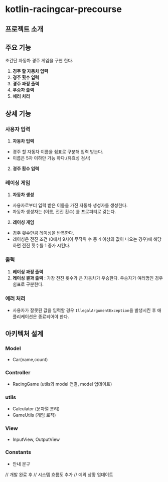 # kotlin-racingcar-precourse

## 프로젝트 소개

## 주요 기능

초간단 자동차 경주 게임을 구현 한다.

1. **경주 할 자동차 입력**
2. **경주 횟수 입력**
3. **경주 과정 출력**
4. **우승자 출력**
5. **에러 처리** 


## 상세 기능

### 사용자 입력

1. **자동차 입력**
- 경주 할 자동차 이름을 쉼표로 구분해 입력 받는다.
- 이름은 5자 이하만 가능 하다.(유효성 검사)
2. **경주 횟수 입력**

### 레이싱 게임 

1. **자동차 생성**
- 사용자로부터 입력 받은 이름을 가진 자동차 생성자를 생성한다. 
- 자동차 생성자는 (이름, 전진 횟수) 를 프로퍼티로 갖는다. 
2. **레이싱 게임**
- 경주 횟수만큼 레이싱을 반복한다.
- 레이싱은 전진 조건 (0에서 9사이 무작위 수 중 4 이상의 값이 나오는 경우)에 해당하면 전진 횟수를 1 증가 시킨다. 

### 출력 

1. **레이싱 과정 출력**
2. **레이싱 결과 출력** : 가장 전진 횟수가 큰 자동차가 우승한다. 우승자가 여러명인 경우 쉼표로 구분한다. 

### 에러 처리 

- 사용자가 잘못된 값을 입력할 경우 `IllegalArgumentException`을 발생시킨 후 애플리케이션은 종료되어야 한다.


## 아키텍처 설계

### Model 
- Car(name,count)
### Controller 
- RacingGame (utils와 model 연결, model 업데이트)
### utils 
- Calculator (문자열 분리)
- GameUtils (게임 로직)
### View
- InputView, OutputView
### Constants
- 안내 문구 

// 개발 완료 후
// 시스템 흐름도 추가
// 예외 상황 업데이트 